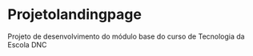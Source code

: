 # Projetolandingpage
Projeto de desenvolvimento do módulo base do curso de Tecnologia da Escola DNC
